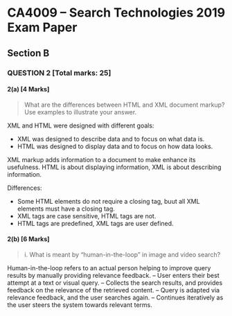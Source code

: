# CA4009 – Search Technologies 2019 Exam Paper

## Section B

### QUESTION 2 [Total marks: 25]

#### 2(a) [4 Marks]

> What are the differences between HTML and XML document markup? Use examples to illustrate your answer.

XML and HTML were designed with different goals:
- XML was designed to describe data and to focus on what data is.
- HTML was designed to display data and to focus on how data looks.

XML markup adds information to a document to make enhance its
usefulness.
HTML is about displaying information, XML is about describing information.

Differences:
- Some HTML elements do not require a closing tag, buut all XML elements must have a closing tag.
- XML tags are case sensitive, HTML tags are not.
- HTML tags are predefined, XML tags are user defined.

#### 2(b) [6 Marks]

> i. What is meant by “human-in-the-loop” in image and video search?

Human-in-the-loop refers to an actual person helping to improve query results by manually providing relevance feedback.
– User enters their best attempt at a text or visual query.
– Collects the search results, and provides feedback on the relevance
of the retrieved content.
– Query is adapted via relevance feedback, and the user searches
again.
– Continues iteratively as the user steers the system towards relevant
terms.
